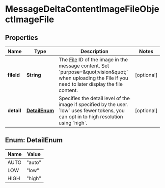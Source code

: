 # MessageDeltaContentImageFileObjectImageFile

## Properties
Name | Type | Description | Notes
------------ | ------------- | ------------- | -------------
**fileId** | **String** | The [File](/docs/api-reference/files) ID of the image in the message content. Set &#x60;purpose&#x3D;\&quot;vision\&quot;&#x60; when uploading the File if you need to later display the file content. |  [optional]
**detail** | [**DetailEnum**](#DetailEnum) | Specifies the detail level of the image if specified by the user. &#x60;low&#x60; uses fewer tokens, you can opt in to high resolution using &#x60;high&#x60;. |  [optional]

<a name="DetailEnum"></a>
## Enum: DetailEnum
Name | Value
---- | -----
AUTO | &quot;auto&quot;
LOW | &quot;low&quot;
HIGH | &quot;high&quot;
